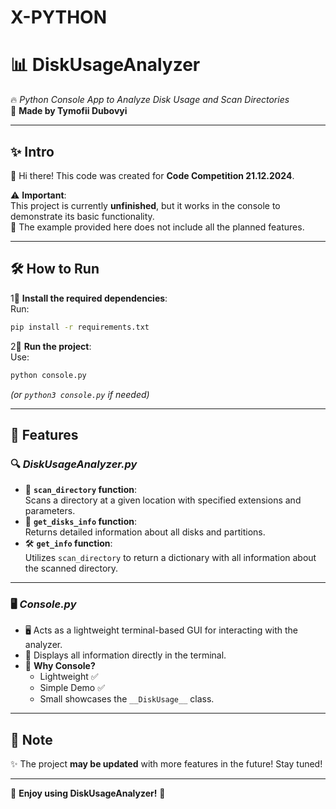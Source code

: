 # __X-PYTHON__
# 📊 **DiskUsageAnalyzer**  
🔥 *Python Console App to Analyze Disk Usage and Scan Directories*  
📜 **Made by Tymofii Dubovyi**  

---

## ✨ **Intro**  
👋 Hi there! This code was created for **Code Competition 21.12.2024**.  

⚠️ **Important**:  
This project is currently **unfinished**, but it works in the console to demonstrate its basic functionality.  
🚧 The example provided here does not include all the planned features.  

---

## 🛠️ **How to Run**  

1⃣ **Install the required dependencies**:  
   Run:  
   ```bash
   pip install -r requirements.txt
   ```  

2⃣ **Run the project**:  
   Use:  
   ```bash
   python console.py  
   ```  
   *(or `python3 console.py` if needed)*  

---

## 🚀 **Features**  

### 🔍 *DiskUsageAnalyzer.py*  
- 📂 **`scan_directory` function**:  
   Scans a directory at a given location with specified extensions and parameters.  
- 📅 **`get_disks_info` function**:  
   Returns detailed information about all disks and partitions.  
- 🛠️ **`get_info` function**:  
   Utilizes `scan_directory` to return a dictionary with all information about the scanned directory.  

---

### 🖥️ *Console.py*  
- 🖥️ Acts as a lightweight terminal-based GUI for interacting with the analyzer.  
- 💜 Displays all information directly in the terminal.  
- 🤔 **Why Console?**  
   - Lightweight ✅  
   - Simple Demo ✅  
   - Small showcases the `__DiskUsage__` class.  

---

## 🔮 **Note**  
✨ The project **may be updated** with more features in the future! Stay tuned!  

---
🌟 **Enjoy using DiskUsageAnalyzer!** 🌟
